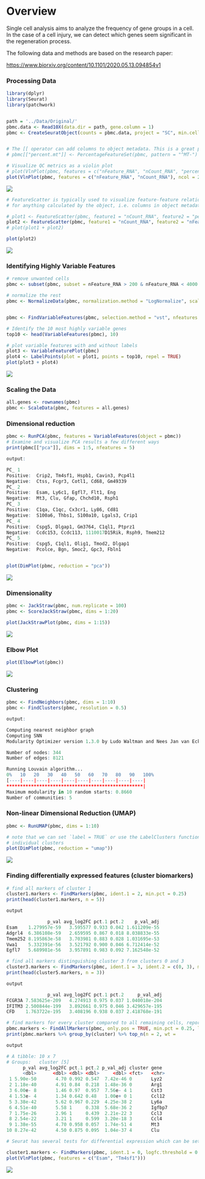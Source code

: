 # Overview

Single cell analysis aims to analyze the frequency of gene groups in a cell. In the case of a cell injury, we can detect which genes seem significant in the regeneration process.

The following data and methods are based on the research paper:

https://www.biorxiv.org/content/10.1101/2020.05.13.094854v1


<h3>Processing Data</h3>

```R
library(dplyr)
library(Seurat)
library(patchwork)


path = '../Data/Original/'
pbmc.data <- Read10X(data.dir = path, gene.column = 1)
pbmc <- CreateSeuratObject(counts = pbmc.data, project = "SC", min.cells = 3, min.features = 200)


# The [[ operator can add columns to object metadata. This is a great place to stash QC stats
# pbmc[["percent.mt"]] <- PercentageFeatureSet(pbmc, pattern = "^MT-")

# Visualize QC metrics as a violin plot
# plot(VlnPlot(pbmc, features = c("nFeature_RNA", "nCount_RNA", "percent.mt"), ncol = 3))
plot(VlnPlot(pbmc, features = c("nFeature_RNA", "nCount_RNA"), ncol = 2))
```

![](https://github.com/knightsUCF/SingleCellAnalysis/blob/main/images/QCMetrics.png)

```R
# FeatureScatter is typically used to visualize feature-feature relationships, but can be used
# for anything calculated by the object, i.e. columns in object metadata, PC scores etc.

# plot1 <- FeatureScatter(pbmc, feature1 = "nCount_RNA", feature2 = "percent.mt")
plot2 <- FeatureScatter(pbmc, feature1 = "nCount_RNA", feature2 = "nFeature_RNA")
# plot(plot1 + plot2)

plot(plot2)
```

![](https://github.com/knightsUCF/SingleCellAnalysis/blob/main/images/ScatterCountvsFeature.png)


<h3>Identifying Highly Variable Features</h3>

```R
# remove unwanted cells
pbmc <- subset(pbmc, subset = nFeature_RNA > 200 & nFeature_RNA < 4000 & percent.mt < 5)

# normalize the rest
pbmc <- NormalizeData(pbmc, normalization.method = "LogNormalize", scale.factor = 10000)


pbmc <- FindVariableFeatures(pbmc, selection.method = "vst", nfeatures = 2000)

# Identify the 10 most highly variable genes
top10 <- head(VariableFeatures(pbmc), 10)

# plot variable features with and without labels
plot3 <- VariableFeaturePlot(pbmc)
plot4 <- LabelPoints(plot = plot1, points = top10, repel = TRUE)
plot(plot3 + plot4)
```

![](https://github.com/knightsUCF/SingleCellAnalysis/blob/main/images/HighlyVariableFeatures.png)



<h3>Scaling the Data</h3>

```R
all.genes <- rownames(pbmc)
pbmc <- ScaleData(pbmc, features = all.genes)
```

<h3>Dimensional reduction</h3>

```R
pbmc <- RunPCA(pbmc, features = VariableFeatures(object = pbmc))
# Examine and visualize PCA results a few different ways
print(pbmc[["pca"]], dims = 1:5, nfeatures = 5)

output:

PC_ 1 
Positive:  Crip2, Tm4sf1, Hspb1, Cavin3, Pcp4l1 
Negative:  Ctss, Fcgr3, Cotl1, Cd68, Gm49339 
PC_ 2 
Positive:  Esam, Ly6c1, Egfl7, Flt1, Eng 
Negative:  Mt3, Clu, Gfap, Chchd10, Rsph1 
PC_ 3 
Positive:  C1qa, C1qc, Cx3cr1, Ly86, Cd81 
Negative:  S100a6, Thbs1, S100a10, Lgals3, Crip1 
PC_ 4 
Positive:  Cspg5, Dlgap1, Gm3764, C1ql1, Ptprz1 
Negative:  Ccdc153, Ccdc113, 1110017D15Rik, Rsph9, Tmem212 
PC_ 5 
Positive:  Cspg5, C1ql1, Olig1, Tmod2, Dlgap1 
Negative:  Pcolce, Bgn, Smoc2, Gpc3, Fbln1


plot(DimPlot(pbmc, reduction = "pca"))
```

![](https://github.com/knightsUCF/SingleCellAnalysis/blob/main/images/pca.png)

<h3>Dimensionality</h3>

```R
pbmc <- JackStraw(pbmc, num.replicate = 100)
pbmc <- ScoreJackStraw(pbmc, dims = 1:20)

plot(JackStrawPlot(pbmc, dims = 1:15))
```

![](https://github.com/knightsUCF/SingleCellAnalysis/blob/main/images/Dimensionality.png)


<h3>Elbow Plot</h3>

```R
plot(ElbowPlot(pbmc))
```

![](https://github.com/knightsUCF/SingleCellAnalysis/blob/main/images/ElbowPlot.png)


<h3>Clustering</h3>

```R
pbmc <- FindNeighbors(pbmc, dims = 1:10)
pbmc <- FindClusters(pbmc, resolution = 0.5)

output:

Computing nearest neighbor graph
Computing SNN
Modularity Optimizer version 1.3.0 by Ludo Waltman and Nees Jan van Eck

Number of nodes: 344
Number of edges: 8121

Running Louvain algorithm...
0%   10   20   30   40   50   60   70   80   90   100%
[----|----|----|----|----|----|----|----|----|----|
**************************************************|
Maximum modularity in 10 random starts: 0.8660
Number of communities: 5
```

<h3>Non-linear Dimensional Reduction (UMAP)</h3>

```R
pbmc <- RunUMAP(pbmc, dims = 1:10)

# note that we can set `label = TRUE` or use the LabelClusters function to help label
# individual clusters
plot(DimPlot(pbmc, reduction = "umap"))
```

![](https://github.com/knightsUCF/SingleCellAnalysis/blob/main/images/UMAP.png)

<h3>Finding differentially expressed features (cluster biomarkers)</h3>

```R
# find all markers of cluster 1
cluster1.markers <- FindMarkers(pbmc, ident.1 = 2, min.pct = 0.25)
print(head(cluster1.markers, n = 5))

output

               p_val avg_log2FC pct.1 pct.2    p_val_adj
Esam    1.279957e-59   3.595577 0.933 0.042 1.611209e-55
Adgrl4  6.386108e-59   2.659595 0.867 0.018 8.038833e-55
Tmem252 8.195863e-58   3.703981 0.883 0.028 1.031695e-53
Vwa1    5.332391e-56   3.521792 0.900 0.046 6.712414e-52
Egfl7   5.689981e-56   3.957891 0.983 0.092 7.162548e-52
```


```R
# find all markers distinguishing cluster 3 from clusters 0 and 3
cluster3.markers <- FindMarkers(pbmc, ident.1 = 3, ident.2 = c(0, 3), min.pct = 0.25) # last 3 here does not denote clusters but the dimensions of data
print(head(cluster5.markers, n = 3))

output

               p_val avg_log2FC pct.1 pct.2     p_val_adj
FCGR3A 7.583625e-209   4.274913 0.975 0.037 1.040018e-204
IFITM3 2.500844e-199   3.892661 0.975 0.046 3.429657e-195
CFD    1.763722e-195   3.408196 0.938 0.037 2.418768e-191
```

```R
# find markers for every cluster compared to all remaining cells, report only the positive ones
pbmc.markers <- FindAllMarkers(pbmc, only.pos = TRUE, min.pct = 0.25, logfc.threshold = 0.25)
print(pbmc.markers %>% group_by(cluster) %>% top_n(n = 2, wt =

output

# A tibble: 10 x 7
# Groups:   cluster [5]
      p_val avg_log2FC pct.1 pct.2 p_val_adj cluster gene  
      <dbl>      <dbl> <dbl> <dbl>     <dbl> <fct>   <chr> 
 1 5.90e-50       4.70 0.992 0.547  7.42e-46 0       Lyz2  
 2 1.18e-40       4.91 0.84  0.218  1.48e-36 0       Arg1  
 3 6.00e- 8       1.46 0.97  0.957  7.56e- 4 1       Cst3  
 4 1.53e- 4       1.34 0.642 0.48   1.00e+ 0 1       Ccl12 
 5 3.38e-42       5.62 0.967 0.229  4.25e-38 2       Ly6a  
 6 4.51e-40       5.58 1     0.338  5.68e-36 2       Igfbp7
 7 1.75e-26       2.96 1     0.439  2.21e-22 3       Ccl3  
 8 2.54e-22       3.21 1     0.599  3.20e-18 3       Ccl4  
 9 1.38e-55       4.70 0.958 0.057  1.74e-51 4       Mt3   
10 8.27e-42       4.50 0.875 0.095  1.04e-37 4       Clu 

```


```R
# Seurat has several tests for differential expression which can be set with the test.use parameter (see our DE vignette for details). For example, the ROC test returns the ‘classification power’ for any individual marker (ranging from 0 - random, to 1 - perfect).

cluster1.markers <- FindMarkers(pbmc, ident.1 = 0, logfc.threshold = 0.25, test.use = "roc", only.pos = TRUE)
plot(VlnPlot(pbmc, features = c("Esam", "Tm4sf1")))
```

![](https://github.com/knightsUCF/SingleCellAnalysis/blob/main/images/ClusterExpression.png)



